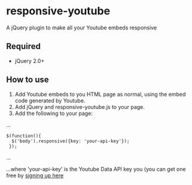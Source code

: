 # responsive-youtube
A jQuery plugin to make all your Youtube embeds responsive

## Required
* jQuery 2.0+

## How to use
1. Add Youtube embeds to you HTML page as normal, using the embed code generated by Youtube.
2. Add jQuery and responsive-youtube.js to your page.
3. Add the following to your page:

...

    $(function(){
      $('body').responsive({key: 'your-api-key'});
     });

...

...where 'your-api-key' is the Youtube Data API key you (you can get one free by [signing up here](https://developers.google.com/youtube/v3/getting-started)
